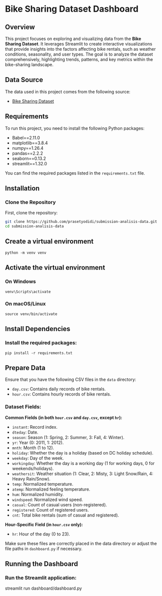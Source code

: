 # Bike Sharing Dataset Dashboard

## Overview
This project focuses on exploring and visualizing data from the **Bike Sharing Dataset**. It leverages Streamlit to create interactive visualizations that provide insights into the factors affecting bike rentals, such as weather conditions, seasonality, and user types. The goal is to analyze the dataset comprehensively, highlighting trends, patterns, and key metrics within the bike-sharing landscape.

## Data Source
The data used in this project comes from the following source:

- [Bike Sharing Dataset](https://archive.ics.uci.edu/ml/datasets/Bike+Sharing+Dataset)

## Requirements
To run this project, you need to install the following Python packages:

- Babel==2.11.0
- matplotlib==3.8.4
- numpy==1.26.4
- pandas==2.2.2
- seaborn==0.13.2
- streamlit==1.32.0

You can find the required packages listed in the `requirements.txt` file.

## Installation

### Clone the Repository
First, clone the repository:

```bash
git clone https://github.com/prasetyodidi/submission-analisis-data.git
cd submission-analisis-data
```


## Create a virtual environment

```
python -m venv venv
```

## Activate the virtual environment
### On Windows
```
venv\Scripts\activate
```
### On macOS/Linux
```
source venv/bin/activate
```

## Install Dependencies
### Install the required packages:

```
pip install -r requirements.txt
```

## Prepare Data

Ensure that you have the following CSV files in the `data` directory:

- `day.csv`: Contains daily records of bike rentals.
- `hour.csv`: Contains hourly records of bike rentals.

### Dataset Fields:
**Common Fields (in both `hour.csv` and `day.csv`, except `hr`):**

- `instant`: Record index.
- `dteday`: Date.
- `season`: Season (1: Spring, 2: Summer, 3: Fall, 4: Winter).
- `yr`: Year (0: 2011, 1: 2012).
- `mnth`: Month (1 to 12).
- `holiday`: Whether the day is a holiday (based on DC holiday schedule).
- `weekday`: Day of the week.
- `workingday`: Whether the day is a working day (1 for working days, 0 for weekends/holidays).
- `weathersit`: Weather situation (1: Clear, 2: Misty, 3: Light Snow/Rain, 4: Heavy Rain/Snow).
- `temp`: Normalized temperature.
- `atemp`: Normalized feeling temperature.
- `hum`: Normalized humidity.
- `windspeed`: Normalized wind speed.
- `casual`: Count of casual users (non-registered).
- `registered`: Count of registered users.
- `cnt`: Total bike rentals (sum of casual and registered).

**Hour-Specific Field (in `hour.csv` only):**

- `hr`: Hour of the day (0 to 23).

Make sure these files are correctly placed in the data directory or adjust the file paths in `dashboard.py` if necessary.

## Running the Dashboard
### Run the Streamlit application:

streamlit run dashboard/dashboard.py
